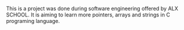 This is a project was done during software engineering offered by ALX SCHOOL. It is aiming to learn more pointers, arrays and strings in C programing language.
